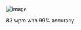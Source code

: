 ![image](https://github.com/user-attachments/assets/5ea69691-11df-4081-87ca-199aeebe6560)

83 wpm with 99% accuracy.
